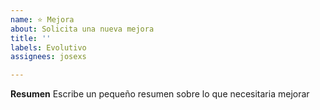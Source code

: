 ```yaml
---
name: ⭐️ Mejora
about: Solicita una nueva mejora
title: ''
labels: Evolutivo
assignees: josexs

---
```


**Resumen**
Escribe un pequeño resumen sobre lo que necesitaria mejorar
